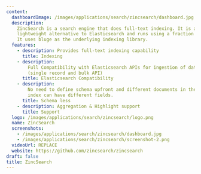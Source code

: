 ```yaml
---
content:
  dashboardImage: /images/applications/search/zincsearch/dashboard.jpg
  description:
    ZincSearch is a search engine that does full-text indexing. It is a
    lightweight alternative to Elasticsearch and runs using a fraction of the resources.
    It uses bluge as the underlying indexing library.
  features:
    - description: Provides full-text indexing capability
      title: Indexing
    - description:
        Full Compatibility with Elasticsearch APIs for ingestion of data
        (single record and bulk API)
      title: Elasticsearch Compatibility
    - description:
        No need to define schema upfront and different documents in the same
        index can have different fields.
      title: Schema less
    - description: Aggregation & Highlight support
      title: Support
  logo: /images/applications/search/zincsearch/logo.png
  name: ZincSearch
  screenshots:
    - /images/applications/search/zincsearch/dashboard.jpg
    - /images/applications/search/zincsearch/screenshot-2.png
  videoUrl: REPLACE
  website: https://github.com/zincsearch/zincsearch
draft: false
title: ZincSearch
---
```

